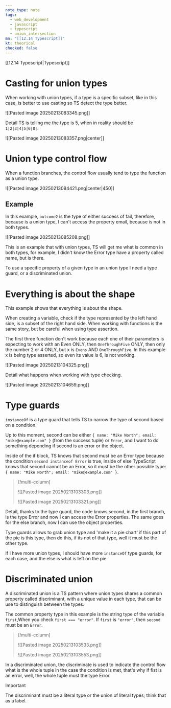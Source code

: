 ```yaml
---
note_type: note
tags:
  - web_development
  - javascript
  - typescript
  - union_intersection
mn: "[[12.14 Typescript]]"
kt: theorical
checked: false
---
```

[[12.14 Typescript|Typescript]]

# Casting for union types
When working with union types, if a type is a specific subset, like in this case, is better to use casting so TS detect the type better. 

![[Pasted image 20250213083345.png]]

Detail TS is telling me the type is 5, when in reality should be `1|2|3|4|5|6|8|`.

![[Pasted image 20250213083357.png|center]]

# Union type control flow
When a function branches, the control flow usually tend to type the function as a union type.

![[Pasted image 20250213084421.png|center|450]]


## Example
In this example, `outcome2` is the type of either success of fail, therefore, because is a union type, I can't access the property email, because is not in both types.

![[Pasted image 20250213085208.png]]

This is an example that with union types, TS will get me what is common in both types, for example, I didn't know the Error type have a property called name, but is there. 

To use a specific property of a given type in an union type I need a type guard, or a discriminated union. 

# Everything is about the shape
This example shows that everything is about the shape.

When creating a variable, check if the type represented by the left hand side, is a subset of the right hand side. When working with functions is the same story, but be careful when using type assertion.

The first three function don't work because each one of their parameters is expecting to work with an Even ONLY, then `OneThroughFive` ONLY, then only the number 2 or 4 ONLY, but x is `Evens` AND `OneThroughFive`. In this example x is being type asserted, so even its value is 6, is not working. 

![[Pasted image 20250213104325.png]]

Detail what happens when working with type checking. 

![[Pasted image 20250213104659.png]]

# Type guards
`instanceOf` is a type guard that tells TS to narrow the type of second based on a condition. 

Up to this moment, second can be either `{ name: "Mike North"; email: "mike@example.com" }` (from the success tuple) or `Error`, and I want to do something depending if second is an error or the object.

Inside of the if block, TS knows that second must be an Error type because the condition `second instanceof Error` is true, inside of else TypeScript knows that second cannot be an Error, so it must be the other possible type: `{ name: "Mike North"; email: "mike@example.com" }`.

>[!multi-column]
>
>![[Pasted image 20250213103303.png]]
>
>![[Pasted image 20250213103321.png]]

Detail, thanks to the type guard, the code knows second, in the first branch, is the type Error and now I can access the Error properties. The same goes for the else branch, now I can use the object properties. 

Type guards allows to grab union type and 'make it a pie chart' if this part of the pie is this type, then do this, if its not of that type, well it must be the other type.

If I have more union types, I should have more `instanceOf` type guards, for each case, and the else is what is left on the pie. 
# Discriminated union
A discriminated union is a TS pattern where union types shares a common property called discriminant, with a unique value in each type, that can be use to distinguish between the types. 

The common property type in this example is the string type of the variable `first`,When you check `first === "error"`. If `first` is `"error"`, then `second` must be an `Error`.

>[!multi-column]
>
>![[Pasted image 20250213103533.png]]
>
>![[Pasted image 20250213103553.png]]

In a discriminated union, the discriminate is used to indicate the control flow what is the whole tuple in the case the condition is met, that's why if fist is an error, well, the whole tuple must the type Error. 

>[!important]
>The discriminant must be a literal type or the union of literal types; think that as a label.

